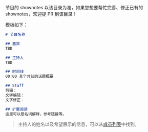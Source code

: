 节目的 shownotes 以该目录为准，如果您想要帮忙完善、修正已有的 shownotes，欢迎提 PR 到该目录！

模板如下：

```markdown
# 节目名称

## 嘉宾
TBD

## 主持人
TBD

## 时间线
00:00 某个时刻的话题概要  

## Staff
剪辑：  
文字编辑：  
文字修正：  

## 扩展阅读
这里可以是名词解释，参考链接等。
```

> 主持人的姓名以及希望展示的信息，可以从[成员列表](../member.md)中找到。
